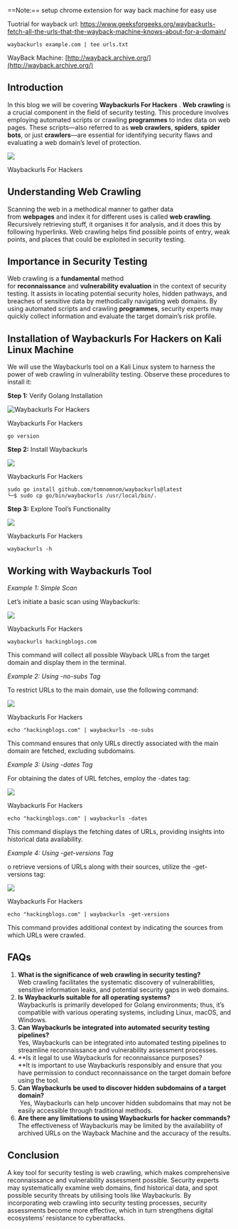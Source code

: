 ==Note:== setup chrome extension for way back machine for easy use

Tuotrial for wayback url: https://www.geeksforgeeks.org/waybackurls-fetch-all-the-urls-that-the-wayback-machine-knows-about-for-a-domain/

```
waybackurls example.com | tee urls.txt

```


WayBack Machine: [http://wayback.archive.org/](http://wayback.archive.org/)




## Introduction

In this blog we will be covering **Waybackurls For Hackers** . **Web crawling** is a crucial component in the field of security testing. This procedure involves employing automated scripts or crawling **programmes** to index data on web pages. These scripts—also referred to as **web crawlers**, **spiders**, **spider bots**, or just **crawlers**—are essential for identifying security flaws and evaluating a web domain’s level of protection.

![](https://hackingblogs.com/wp-content/uploads/2024/05/urls.jpg)

Waybackurls For Hackers

## Understanding Web Crawling

Scanning the web in a methodical manner to gather data from **webpages** and index it for different uses is called **web crawling**. Recursively retrieving stuff, it organises it for analysis, and it does this by following hyperlinks. Web crawling helps find possible points of entry, weak points, and places that could be exploited in security testing.

## Importance in Security Testing

Web crawling is a **fundamental** method for **reconnaissance** and **vulnerability evaluation** in the context of security testing. It assists in locating potential security holes, hidden pathways, and breaches of sensitive data by methodically navigating web domains. By using automated scripts and crawling **programmes**, security experts may quickly collect information and evaluate the target domain’s risk profile.

## Installation of Waybackurls For Hackers on Kali Linux Machine

We will use the Waybackurls tool on a Kali Linux system to harness the power of web crawling in vulnerability testing. Observe these procedures to install it:

**Step 1:** Verify Golang Installation

![Waybackurls For Hackers](https://hackingblogs.com/wp-content/uploads/2024/05/Screenshot-2024-05-12-132431-1024x641.png)

Waybackurls For Hackers

```
go version
```

**Step 2:** Install Waybackurls

![](https://hackingblogs.com/wp-content/uploads/2024/05/Screenshot-2024-05-12-133003.png)

Waybackurls For Hackers

```
sudo go install github.com/tomnomnom/waybackurls@latest
└─$ sudo cp go/bin/waybackurls /usr/local/bin/.
```

**Step 3:** Explore Tool’s Functionality

![](https://hackingblogs.com/wp-content/uploads/2024/05/Screenshot-2024-05-12-133434.png)

Waybackurls For Hackers

```
waybackurls -h
```

## Working with Waybackurls Tool

_Example 1: Simple Scan_

Let’s initiate a basic scan using Waybackurls:

![](https://hackingblogs.com/wp-content/uploads/2024/05/Screenshot-2024-05-12-133629-1024x635.png)

Waybackurls For Hackers

```
waybackurls hackingblogs.com
```

This command will collect all possible Wayback URLs from the target domain and display them in the terminal.

_Example 2: Using -no-subs Tag_

To restrict URLs to the main domain, use the following command:

![](https://hackingblogs.com/wp-content/uploads/2024/05/Screenshot-2024-05-12-133830-1024x641.png)

Waybackurls For Hackers

```
echo "hackingblogs.com" | waybackurls -no-subs
```

This command ensures that only URLs directly associated with the main domain are fetched, excluding subdomains.

_Example 3: Using -dates Tag_

For obtaining the dates of URL fetches, employ the -dates tag:

![](https://hackingblogs.com/wp-content/uploads/2024/05/Screenshot-2024-05-12-133851-1024x638.png)

Waybackurls For Hackers

```
echo "hackingblogs.com" | waybackurls -dates
```

This command displays the fetching dates of URLs, providing insights into historical data availability.

_Example 4: Using -get-versions Tag_

o retrieve versions of URLs along with their sources, utilize the -get-versions tag:

![](https://hackingblogs.com/wp-content/uploads/2024/05/Screenshot-2024-05-12-133958-1024x644.png)

Waybackurls For Hackers

```
echo "hackingblogs.com" | waybackurls -get-versions
```

This command provides additional context by indicating the sources from which URLs were crawled.

## FAQs

1. **What is the significance of web crawling in security testing?**  
    Web crawling facilitates the systematic discovery of vulnerabilities, sensitive information leaks, and potential security gaps in web domains.
2. **Is Waybackurls suitable for all operating systems?**  
    Waybackurls is primarily developed for Golang environments; thus, it’s compatible with various operating systems, including Linux, macOS, and Windows.
3. **Can Waybackurls be integrated into automated security testing pipelines?**  
    Yes, Waybackurls can be integrated into automated testing pipelines to streamline reconnaissance and vulnerability assessment processes.
4. **Is it legal to use Waybackurls for reconnaissance purposes?  
    **It is important to use Waybackurls responsibly and ensure that you have permission to conduct reconnaissance on the target domain before using the tool.
5. **Can Waybackurls be used to discover hidden subdomains of a target domain?**  
     Yes, Waybackurls can help uncover hidden subdomains that may not be easily accessible through traditional methods.
6. **Are there any limitations to using Waybackurls for hacker commands?**  
    The effectiveness of Waybackurls may be limited by the availability of archived URLs on the Wayback Machine and the accuracy of the results.

## Conclusion

A key tool for security testing is web crawling, which makes comprehensive reconnaissance and vulnerability assessment possible. Security experts may systematically examine web domains, find historical data, and spot possible security threats by utilising tools like Waybackurls. By incorporating web crawling into security testing processes, security assessments become more effective, which in turn strengthens digital ecosystems’ resistance to cyberattacks.